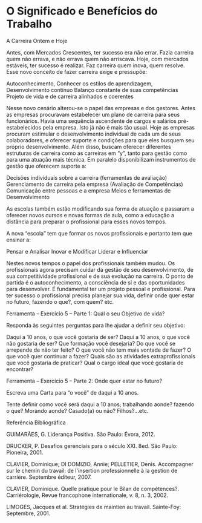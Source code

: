 # O Significado e Benefícios do Trabalho

A Carreira Ontem e Hoje

Antes, com Mercados Crescentes, ter sucesso era não errar. Fazia carreira quem não errava, e não errava quem não arriscava. Hoje, com mercados estáveis, ter sucesso é realizar. Faz carreira quem inova, quem resolve. Esse novo conceito de fazer carreira exige e pressupõe:

Autoconhecimento, 
Conhecer os estilos de aprendizagem, 
Desenvolvimento contínuo 
Balanço constante de suas competências
Projeto de vida e de carreira alinhados e coerentes
 

Nesse novo cenário alterou-se o papel das empresas e dos gestores. Antes as empresas procuravam estabelecer um plano de carreira para seus funcionários. Havia uma sequência ascendente de cargos e salários pré-estabelecidos pela empresa. Isto já não é mais tão usual. Hoje as empresas procuram estimular o desenvolvimento individual de cada um de seus colaboradores, e oferecer suporte e condições para que eles busquem seu próprio desenvolvimento. Além disso, buscam oferecer diferentes estruturas de carreira como as carreiras em “y”, tanto para gestão como para uma atuação mais técnica. Em paralelo disponibilizam instrumentos de gestão que oferecem suporte a:

Decisões individuais sobre a carreira (ferramentas de avaliação)
Gerenciamento de carreira pela empresa (Avaliação de Competências)
Comunicação entre pessoas e a empresa
Meios e ferramentas de Desenvolvimento
 

As escolas também estão modificando sua forma de atuação e passaram a oferecer novos cursos e novas formas de aula, como a educação a distância para preparar o profissional para esses novos tempos.

A nova “escola” tem que formar os novos profissionais e portanto tem que ensinar a:

Pensar e Analisar
Inovar e Modificar
Liderar e Influenciar
 

Nestes novos tempos o papel dos profissionais também mudou. Os profissionais agora precisam cuidar da gestão de seu desenvolvimento, de sua competitividade profissional e de sua evolução na carreira. O ponto de partida é o autoconhecimento, a consciência de si e das oportunidades para desenvolver. É fundamental ter um projeto pessoal e profissional. Para ter sucesso o profissional precisa planejar sua vida, definir onde quer estar no futuro, fazendo o que?, com quem? etc.

 

 

 

Ferramenta – Exercício 5 – Parte 1: Qual o seu Objetivo de vida?

Responda às seguintes perguntas para lhe ajudar a definir seu objetivo:

Daqui a 10 anos, o que você gostaria de ser?
Daqui a 10 anos, o que você não gostaria de ser?
Que formação você desejaria?
Do que você se arrepende de não ter feito?
O que você não tem mais vontade de fazer?
O que você quer continuar a fazer?
Quais são as atividades extraprofissionais que você gostaria de praticar?
Qual o cargo ideal que você gostaria de encontrar?
 

Ferramenta – Exercício 5 – Parte 2: Onde quer estar no futuro?

Escreva uma Carta para “o você” de daqui a 10 anos.

Tente definir como você será daqui a 10 anos; trabalhando aonde? fazendo o que? Morando aonde? Casado(a) ou não? Filhos?...etc.

 

 

 

Referência Bibliográfica

GUIMARÃES, G. Liderança Positiva. São Paulo: Évora, 2012.

DRUCKER, P. Desafios gerenciais para o século XXI.  8ed. São Paulo: Pioneira, 2001.

CLAVIER, Dominique; DI DOMIZIO, Annie; PELLETIER, Denis. Accompagner sur le chemin du travail: de l'insertion professionnelle à la gestion de carrière. Septembre éditeur, 2007.

CLAVIER, Dominique. Quelle pratique pour le Bilan de compétences?. Carriérologie, Revue francophone internationale, v. 8, n. 3, 2002.

LIMOGES, Jacques et al. Stratégies de maintien au travail. Sainte-Foy: Septembre, 2001.

